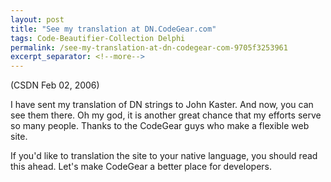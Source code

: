 ```yaml
---
layout: post
title: "See my translation at DN.CodeGear.com"
tags: Code-Beautifier-Collection Delphi
permalink: /see-my-translation-at-dn-codegear-com-9705f3253961
excerpt_separator: <!--more-->
---
```

(CSDN Feb 02, 2006)

I have sent my translation of DN strings to John Kaster. And now, you can see them there. Oh my god, it is another great chance that my efforts serve so many people. Thanks to the CodeGear guys who make a flexible web site.
<!--more-->

If you'd like to translation the site to your native language, you should read this ahead. Let's make CodeGear a better place for developers.
